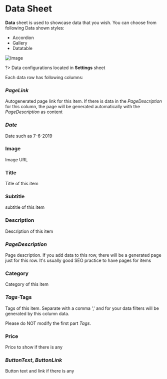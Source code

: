 # Data Sheet

<b>Data</b> sheet is used to showcase data that you wish. You can choose from following Data shown styles:

- Accordion
- Gallery
- Datatable

![Image](https://sheetly.s3.amazonaws.com/docs/data-accordion.png)

?> Data configurations located in <b>Settings</b> sheet

Each data row has following columns:

### $PageLink$

Autogenerated page link for this item. If there is data in the $PageDescription$ for this column, the page will be generated automatically with the $PageDescription$ as content

### $Date$

Date such as 7-6-2019

### Image

Image URL

### Title

Title of this item

### Subtitle

subtitle of this item

### Description

Description of this item

### $PageDescription$

Page description. If you add data to this row, there will be a generated page just for this row. It's usually good SEO practice to have pages for items

### Category

Category of this item

### $Tags$-Tags

Tags of this item. Separate with a comma ',' and for your data filters will be generated by this column data.

Please do NOT modify the first part $Tags$.

### Price

Price to show if there is any

### $ButtonText$, $ButtonLink$

Button text and link if there is any
